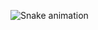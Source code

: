 ![Snake animation](https://github.com/dre0219/dre0219/blob/main/github-contribution-grid-snake.svg)

